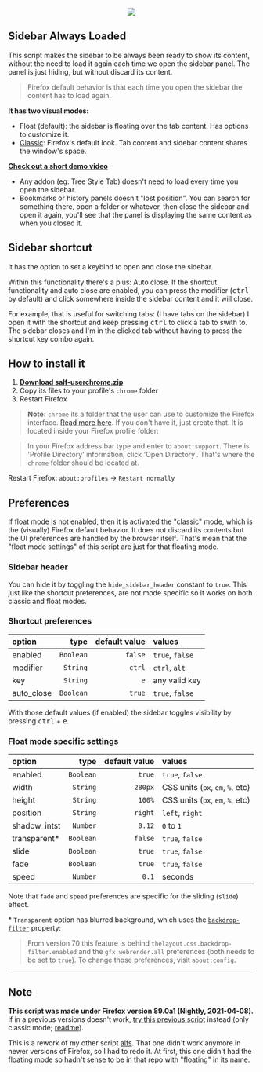<p align="center">
  <a href="https://imgur.com/a/KnstI16" target="_blank">
    <img src="https://i.imgur.com/lnIsbhN.gif">
  </a>
</p>

## Sidebar Always Loaded
This script makes the sidebar to be always been ready to show its content, without the need to load it again each time we open the sidebar panel. The panel is just hiding, but without discard its content.

> Firefox default behavior is that each time you open the sidebar the content has to load again.

**It has two visual modes:**
- Float (default): the sidebar is floating over the tab content. Has options to customize it.
- [Classic](https://i.imgur.com/F1StTk6.gif): Firefox's default look. Tab content and sidebar content shares the window's space.

[**Check out a short demo video**](https://imgur.com/a/KnstI16)

* Any addon (eg: Tree Style Tab) doesn't need to load every time you open the sidebar.
* Bookmarks or history panels doesn't "lost position". You can search for something there, open a folder or whatever, then close the sidebar and open it again, you'll see that the panel is displaying the same content as when you closed it.

## Sidebar shortcut
It has the option to set a keybind to open and close the sidebar.

Within this functionality there's a plus: Auto close. If the shortcut functionality and auto close are enabled, you can press the modifier (<kbd>ctrl</kbd> by default) and click somewhere inside the sidebar content and it will close.

For example, that is useful for switching tabs: (I have tabs on the sidebar) I open it with the shortcut and keep pressing <kbd>ctrl</kbd> to click a tab to swith to. The sidebar closes and I'm in the clicked tab without having to press the shortcut key combo again.

## How to install it
1. [**Download salf-userchrome.zip**](https://github.com/thepante/SAL-Firefox/releases/latest/download/salf-userchrome.zip)
2. Copy its files to your profile's `chrome` folder
3. Restart Firefox

> **Note:** `chrome` its a folder that the user can use to customize the Firefox interface. [Read more here](http://kb.mozillazine.org/index.php?title=UserChrome.css).
If you don't have it, just create that. It is located inside your Firefox profile folder:

> In your Firefox address bar type and enter to `about:support`. There is 'Profile Directory' information, click 'Open Directory'. That's where the `chrome` folder should be located at.

Restart Firefox: `about:profiles` → `Restart normally`

## Preferences
If float mode is not enabled, then it is activated the "classic" mode, which is the (visually) Firefox default behavior. It does not discard its contents but the UI preferences are handled by the browser itself. That's mean that the "float mode settings" of this script are just for that floating mode.

### Sidebar header
You can hide it by toggling the `hide_sidebar_header` constant to `true`. This just like the shortcut preferences, are not mode specific so it works on both classic and float modes.

### Shortcut preferences

| option      | type       | default value  | values
| :---        | ---:       | ---:           | :--- |
| enabled     | `Boolean`  | `false`        | `true`, `false`
| modifier    | `String`   | `ctrl`         | `ctrl`, `alt`
| key         | `String`   | `e`            | any valid key
| auto_close  | `Boolean`  | `true`         | `true`, `false`

With those default values (if enabled) the sidebar toggles visibility by pressing <kbd>ctrl</kbd> + <kbd>e</kbd>.

### Float mode specific settings

| option       | type      | default value  | values
| :---         | ---:      | ---:           | :--- |
| enabled      | `Boolean` | `true`         | `true`, `false`
| width        | `String`  | `280px`        | CSS units (`px`, `em`, `%`, etc)
| height       | `String`  | `100%`         | CSS units (`px`, `em`, `%`, etc)
| position     | `String`  | `right`        | `left`, `right`
| shadow_intst | `Number`  | `0.12`         | `0` to `1`
| transparent* | `Boolean` | `false`        | `true`, `false`
| slide        | `Boolean` | `true`         | `true`, `false`
| fade         | `Boolean` | `true`         | `true`, `false`
| speed        | `Number`  | `0.1`          | seconds

Note that `fade` and `speed` preferences are specific for the sliding (`slide`) effect.

\* `Transparent` option has blurred background, which uses the [`backdrop-filter`](https://developer.mozilla.org/en-US/docs/Web/CSS/backdrop-filter) property:
> From version 70 this feature is behind `thelayout.css.backdrop-filter.enabled` and the `gfx.webrender.all` preferences (both needs to be set to `true`). To change those preferences, visit `about:config`.

---

## Note
**This script was made under Firefox version 89.0a1 (Nightly, 2021-04-08).**<br>
If in a previous versions doesn't work, [try this previous script](https://github.com/thepante/SAL-Firefox/releases/tag/2.5) instead (only classic mode; [readme](https://github.com/thepante/SAL-Firefox/tree/2.5)).


This is a rework of my other script [alfs](https://github.com/thepante/alfs-firefox). That one didn't work anymore in newer versions of Firefox, so I had to redo it. At first, this one didn't had the floating mode so hadn't sense to be in that repo with "floating" in its name.
